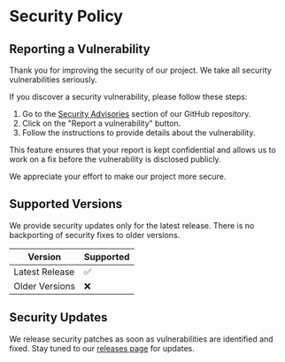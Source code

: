 # Security Policy

## Reporting a Vulnerability

Thank you for improving the security of our project. We take all security vulnerabilities seriously.

If you discover a security vulnerability, please follow these steps:

1. Go to the [Security Advisories](https://github.com/SafeHavenMaps/safehaven/security/advisories) section of our GitHub repository.
2. Click on the "Report a vulnerability" button.
3. Follow the instructions to provide details about the vulnerability.

This feature ensures that your report is kept confidential and allows us to work on a fix before the vulnerability is disclosed publicly.

We appreciate your effort to make our project more secure.

## Supported Versions

We provide security updates only for the latest release. There is no backporting of security fixes to older versions.

| Version       | Supported          |
| ------------- | ------------------ |
| Latest Release| :white_check_mark: |
| Older Versions| :x:                |

## Security Updates

We release security patches as soon as vulnerabilities are identified and fixed. Stay tuned to our [releases page](https://github.com/SafeHavenMaps/safehaven/releases) for updates.
